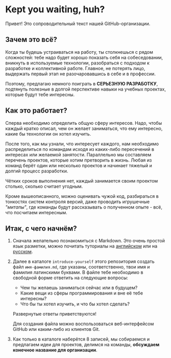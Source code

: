 Kept you waiting, huh?
======================
Привет! Это сопроводительный текст нашей GitHub-организации.

## Зачем это всё?
Когда ты будешь устраиваться на работу, ты столкнешься с рядом сложностей: тебе надо будет хорошо показать себя на собеседовании, вникнуть в используемые технологии, разобраться с подходом к разработке и коллективной работе. Главное, не потерять лицо, выдержать первый этап не разочаровавшись в себе и в профессии.

Поэтому, предлагаю немного поиграть в __СЕРЬЕЗНУЮ РАЗРАБОТКУ__, подтянуть полезные в долгой перспективе навыки на учебных проектах, которые будут тебе интересны.

## Как это работает?
Сперва необходимо определить общую сферу интересов. Надо, чтобы каждый кратко описал, чем он желает заниматься, что ему интересно, какие бы технологии он хотел изучить.

После того, как мы узнали, что интересует каждого, нам необходимо распределиться по командам исходя из каких-либо пересечений в интересах или желаемой занятости. Параллельно мы составляем перечень проектов, которые хотим претворить в жизнь. Любая из команд берёт один или несколько проектов и начинает тяжелый и долгий процесс разработки.

Чётких сроков выполнения нет, каждый занимается своим проектом столько, сколько считает угодным.

Кроме вышеописанного, можно оценивать чужой код, разбираться в тонкостях систем контроля версий, даже проводить игрушечные _"митапы"_, где команды будут рассказывать о полученном опыте - всё, что посчитаем интересным.

## Итак, с чего начнём?
1. Сначала желательно познакомиться с Markdown. Это очень простой язык разметки, можно почитать туториалы на [английском](https://guides.github.com/features/mastering-markdown/) или на [русском](https://guides.hexlet.io/markdown/).
2. Далее в каталоге `introduce-yourself` этого репозитория создать файл `имя-фамилия.md`, где указаны, соответственно, твои имя и фамилия латинскими буквами. В файле тебе необходимо в свободной форме ответить на следующие вопросы:
    * Чем ты желаешь заниматься сейчас или в будущем?
    * Какие вещи из сферы программирования и вне её тебе интересны?
    * Что бы ты хотел изучить, и что бы хотел сделать?
    
    Развернутые ответы приветствуются!
    
    Для создания файла можно воспользоваться веб-интерфейсом GitHub или каким-либо из клиентов Git.
3. Как только в каталоге наберётся 8 записей, мы собираемся и предлагаем идеи для проектов, делимся на команды, __обсуждаем конечное название для организации__.